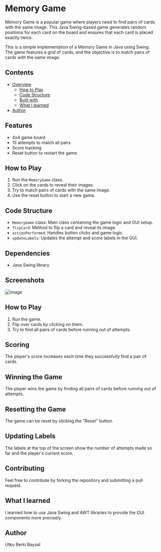 # Memory Game
Memory Game is a popular game where players need to find pairs of cards with the same image. This Java Swing-based game generates random positions for each card on the board and ensures that each card is placed exactly twice.

This is a simple implementation of a Memory Game in Java using Swing. The game features a grid of cards, and the objective is to match pairs of cards with the same image.
## Contents
- [Overview](#Features)
  - [How to Play](#HowtoPlay)
  - [Code Structure](#CodeStructure)
  - [Built with](#Dependecies)
  - [What I learned](#what-i-learned)
- [Author](#author)
## Features

- 4x4 game board
- 15 attempts to match all pairs
- Score tracking
- Reset button to restart the game

## How to Play

1. Run the `MemoryGame` class.
2. Click on the cards to reveal their images.
3. Try to match pairs of cards with the same image.
4. Use the reset button to start a new game.

## Code Structure

- `MemoryGame` class: Main class containing the game logic and GUI setup.
- `flipCard`: Method to flip a card and reveal its image.
- `actionPerformed`: Handles button clicks and game logic.
- `updateLabels`: Updates the attempt and score labels in the GUI.

## Dependencies

- Java Swing library

## Screenshots

![image](https://github.com/gitdevutku/MemoryGame/assets/144778146/3ccfb1e0-b487-4730-8fcd-3c7832c93e4c)


## How to Play

1. Run the game.
2. Flip over cards by clicking on them.
3. Try to find all pairs of cards before running out of attempts.

## Scoring

The player's score increases each time they successfully find a pair of cards.

## Winning the Game

The player wins the game by finding all pairs of cards before running out of attempts.

## Resetting the Game

The game can be reset by clicking the "Reset" button.

## Updating Labels

The labels at the top of the screen show the number of attempts made so far and the player's current score.

## Contributing
Feel free to contribute by forking the repository and submitting a pull request.

## What I learned
I learned how to use Java Swing and AWT libraries to provide the GUI components more precisely.

## Author
Utku Berki Baysal

